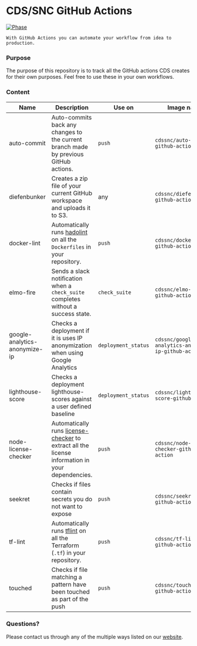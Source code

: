 # CDS/SNC GitHub Actions

[![Phase](https://img.shields.io/badge/Phase-Beta-22a7f0.svg)](https://digital.canada.ca/products/)

```
With GitHub Actions you can automate your workflow from idea to production.
```

### Purpose

The purpose of this repository is to track all the GitHub actions CDS creates for their own purposes. Feel free to use these in your own workflows.

### Content

| Name                          | Description                                                                                                                                    | Use on              | Image name                                           | Size    |
| ----------------------------- | ---------------------------------------------------------------------------------------------------------------------------------------------- | ------------------- | ---------------------------------------------------- | ------- |
| auto-commit                   | Auto-commits back any changes to the current branch made by previous GitHub actions.                                                           | `push`              | `cdssnc/auto-commit-github-action`                   | 23 MB   |
| diefenbunker                   | Creates a zip file of your current GitHub workspace and uploads it to S3.                                                           | any              | `cdssnc/diefenbunker-github-action`                   | 32 MB   |
| docker-lint                   | Automatically runs [hadolint](https://github.com/hadolint/hadolint) on all the `Dockerfiles` in your repository.                               | `push`              | `cdssnc/docker-lint-github-action`                   | 26 MB   |
| elmo-fire                     | Sends a slack notification when a `check_suite` completes without a success state.                                                             | `check_suite`       | `cdssnc/elmo-fire-github-action`                     | 6 MB    |
| google-analytics-anonymize-ip | Checks a deployment if it is uses IP anonymization when using Google Analytics                                                                 | `deployment_status` | `cdssnc/google-analytics-anonymize-ip-github-action` | 1.44 GB |
| lighthouse-score              | Checks a deployment lighthouse-scores against a user defined baseline                                                                          | `deployment_status` | `cdssnc/lighthouse-score-github-action`              | 6 MB    |
| node-license-checker          | Automatically runs [license-checker](https://github.com/davglass/license-checker) to extract all the license information in your dependencies. | `push`              | `cdssnc/node-license-checker-github-action`          | 26 MB   |
| seekret                       | Checks if files contain secrets you do not want to expose                                                                                      | `push`              | `cdssnc/seekret-github-action`                       | 59.7 MB |
| tf-lint                       | Automatically runs [tflint](https://github.com/wata727/tflint) on all the Terraform (`.tf`) in your repository.                                | `push`              | `cdssnc/tf-lint-github-action`                       | 27 MB   |
| touched                       | Checks if file matching a pattern have been touched as part of the push                                                                        | `push`              | `cdssnc/touched-github-action`                   | 1.88 MB |

### Questions?

Please contact us through any of the multiple ways listed on our [website](https://digital.canada.ca/).
